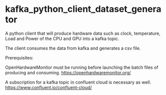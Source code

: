 # kafka_python_client_dataset_generator

  A python client that will produce hardware data such as clock, temperature, Load and Power of the CPU and GPU into a kafka topic.
  
  The client consumes the data from kafka and generates a csv file.


  Prerequisites:

   OpenHardwareMonitor must be running before launching the batch files of producing and consuming.
   https://openhardwaremonitor.org/

   A subscription for a kafka topic in confluent cloud is necessary as well. 
   https://www.confluent.io/confluent-cloud/
